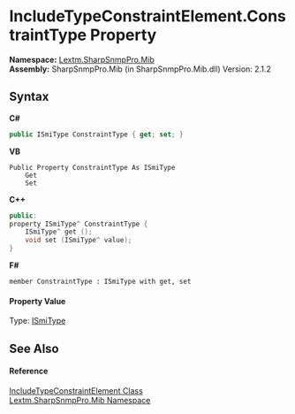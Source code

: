 # IncludeTypeConstraintElement.ConstraintType Property 
 

**Namespace:**&nbsp;<a href="N_Lextm_SharpSnmpPro_Mib">Lextm.SharpSnmpPro.Mib</a><br />**Assembly:**&nbsp;SharpSnmpPro.Mib (in SharpSnmpPro.Mib.dll) Version: 2.1.2

## Syntax

**C#**<br />
``` C#
public ISmiType ConstraintType { get; set; }
```

**VB**<br />
``` VB
Public Property ConstraintType As ISmiType
	Get
	Set
```

**C++**<br />
``` C++
public:
property ISmiType^ ConstraintType {
	ISmiType^ get ();
	void set (ISmiType^ value);
}
```

**F#**<br />
``` F#
member ConstraintType : ISmiType with get, set

```


#### Property Value
Type: <a href="T_Lextm_SharpSnmpPro_Mib_ISmiType">ISmiType</a>

## See Also


#### Reference
<a href="T_Lextm_SharpSnmpPro_Mib_IncludeTypeConstraintElement">IncludeTypeConstraintElement Class</a><br /><a href="N_Lextm_SharpSnmpPro_Mib">Lextm.SharpSnmpPro.Mib Namespace</a><br />